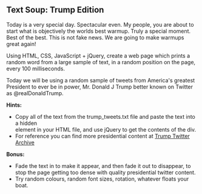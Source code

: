 ## Text Soup: Trump Edition

Today is a very special day. Spectacular even. My people, you are about to start what is objectively the worlds best warmup. Truly a special moment. Best of the best. This is not fake news. We are going to make warmups great again!

Using HTML, CSS, JavaScript + jQuery, create a web page which prints a random word from a large sample of text, in a random position on the page, every 100 milliseconds.

Today we will be using a random sample of tweets from America's greatest President to ever be in power, Mr. Donald J Trump better known on Twitter as @realDonaldTrump.

**Hints:**
- Copy all of the text from the trump_tweets.txt file and paste the text into a hidden <div> element in your HTML file, and use jQuery to get the contents of the div.
- For reference you can find more presidential content at [Trump Twitter Archive]("http://www.trumptwitterarchive.com/")

**Bonus:**
- Fade the text in to make it appear, and then fade it out to disappear, to stop the page getting too dense with quality presidential twitter content.
- Try random colours, random font sizes, rotation, whatever floats your boat.
